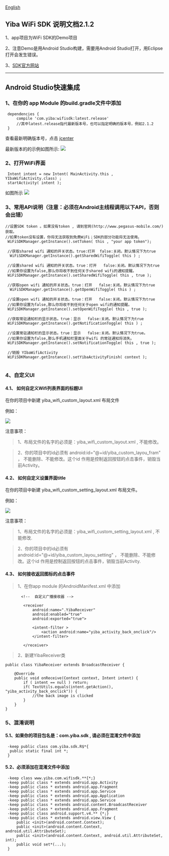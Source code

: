 [English](README_en.md)


## Yiba WiFi SDK 说明文档2.1.2
 1、app项目为WiFi SDK的Demo项目
 
 2、注意Demo是用Android Studio构建，需要用Android Studio打开，用Eclipse打开会发生错误。
 
 3、[SDK官方网站](http://global.18wifibank.com/)
 
---

## Android Studio快速集成
 
### 1、在你的 app Module 的build.gradle文件中添加
```
 dependencies {
     compile 'com.yiba:wifisdk:latest.release'
     //其中latest.release指代最新版本号，也可以指定明确的版本号，例如2.1.2
 }
```
 查看最新明确版本号，点击 [jcenter](http://jcenter.bintray.com/com/yiba/wifisdk/)
 
 最新版本的的示例如图所示:
 ![](http://i2.buimg.com/567571/69c62f08ef69e2a9.png)
 

### 2、打开WiFi界面
```
 Intent intent = new Intent( MainActivity.this , YIbaWifiActivity.class) ;
 startActivity( intent );
```
 如图所示
 ![](http://i2.buimg.com/567571/976f52477c954722.png)
 
 
### 3、常用API说明（注意：必须在Android主线程调用以下API，否则会出错）
```
//设置SDK token 。如果没有token , 请到官网(http://www.pegasus-mobile.com/)获取。
//如果token没有设置，你将无法获取到免费WiFi；SDK的部分功能将无法使用。
 WiFiSDKManager.getInstance().setToken( this , "your app token");

 //获取shared wifi 通知的开关状态。true:打开  false:关闭。默认情况下为true
  WiFiSDKManager.getInstance().getSharedWifiToggle( this ) ;
 
 //设置shared wifi 通知的开关状态。true：打开   false:关闭。默认情况下为true
 //如果你设置为false,那么你将收不到任何关于shared wifi的通知提醒。
 WiFiSDKManager.getInstance().setSharedWifiToggle( this , true );
 
 //获取open wifi 通知的开关状态。true：打开   false:关闭。默认情况下为true
  WiFiSDKManager.getInstance().getOpenWifiToggle( this ) ;
 
 //设置open wifi 通知的开关状态。true：打开   false:关闭。默认情况下为true
 //如果你设置为false,那么你将收不到任何关于open wifi的通知提醒。
 WiFiSDKManager.getInstance().setOpenWifiToggle( this , true );
 
 //获取常驻通知栏的显示状态。true：显示   false:关闭。默认情况下为true
 WiFiSDKManager.getInstance().getNotificationToggle( this ) ;
 
 //设置常驻通知栏的显示状态。true：显示   false:关闭。默认情况下为true。
 //如果你设置为false,那么手机通知栏里面关于wifi 的常驻通知将消失。
 WiFiSDKManager.getInstance().setNotificationToggle( this , true );
 
 //销毁 YIbaWifiActivity
 WiFiSDKManager.getInstance().setYibaActivityFinish( context );
 
```

### 4、自定义UI
#### 4.1、 如何自定义Wifi列表界面的标题UI
在你的项目中新建 yiba_wifi_custom_layout.xml 布局文件

例如：

![](http://p1.bpimg.com/567571/b403f52d99a8bef7.png)

注意事项：

>1、布局文件的名字的必须是：yiba_wifi_custom_layout.xml , 不能修改。

>2、你的项目中的id必须有 android:id="@+id/yiba_custom_layou_fram" ， 不能删除、不能修改。这个id 作用是控制返回按钮的点击事件，销毁当前Activity。

#### 4.2、 如何自定义设置界面title

在你的项目中新建 yiba_wifi_custom_setting_layout.xml 布局文件。

例如：

![](http://p1.bpimg.com/567571/c93e46395ce7b9fe.png)

注意事项：

>1、布局文件的名字的必须是：yiba_wifi_custom_setting_layout.xml , 不能修改.

>2、你的项目中的id必须有 android:id="@+id/yiba_custom_layou_setting" ， 不能删除、不能修改。这个id 作用是控制返回按钮的点击事件，销毁当前Activity. 
 
#### 4.3、 如何接收返回图标的点击事件

>1、在你app module 的AndroidManifest.xml 中添加

```
       <!--  自定义广播接收器 -->

        <receiver
            android:name=".YibaReceiver"
            android:enabled="true"
            android:exported="true">

            <intent-filter >
                <action android:name="yiba_activity_back_onclick"/>
            </intent-filter>

        </receiver>

```

> 2、新建YibaReceiver类

```
public class YibaReceiver extends BroadcastReceiver {

    @Override
    public void onReceive(Context context, Intent intent) {
        if ( intent == null ) return;
        if( TextUtils.equals(intent.getAction(), "yiba_activity_back_onclick")) {
            //the back image is clicked
        }
    }
}

``` 
 
### 5、混淆说明
#### 5.1、如果你的项目包名是：com.yiba.sdk , 请必须在混淆文件中添加
```
 -keep public class com.yiba.sdk.R$*{
  public static final int *;
 }
```
#### 5.2、必须添加在混淆文件中添加
``` 
 -keep class www.yiba.com.wifisdk.**{*;}
 -keep public class * extends android.app.Activity
 -keep public class * extends android.app.Fragment
 -keep public class * extends android.app.Service
 -keep public class * extends android.app.Application
 -keep public class * extends android.app.Service
 -keep public class * extends android.content.BroadcastReceiver
 -keep public class * extends android.app.Fragment
 -keep public class android.support.v4.** {*;}
 -keep public class * extends android.view.View {
     public <init>(android.content.Context);
     public <init>(android.content.Context, android.util.AttributeSet);
     public <init>(android.content.Context, android.util.AttributeSet, int);
     public void set*(...);
 }
``` 
